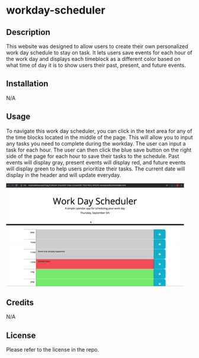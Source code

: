 # workday-scheduler

## Description
This website was designed to allow users to create their own personalized work day schedule to stay on task. It lets users save events for each hour of the work day and displays each timeblock as a different color based on what time of day it is to show users their past, present, and future events.

## Installation
N/A

## Usage
To navigate this work day scheduler, you can click in the text area for any of the time blocks located in the middle of the page. This will allow you to input any tasks you need to complete during the workday. The user can input a task for each hour. The user can then click the blue save button on the right side of the page for each hour to save their tasks to the schedule. Past events will display gray, present events will display red, and future events will display green to help users prioritize their tasks. The current date will display in the header and will update everyday.

![workday-scheduler gif](Assets/05-third-party-apis-homework-demo.gif)

## Credits
N/A

## License
Please refer to the license in the repo.